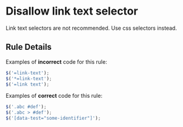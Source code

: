 # Disallow link text selector

Link text selectors are not recommended. Use css selectors instead.

## Rule Details

Examples of **incorrect** code for this rule:

```js
$('=link-text');
$('*=link-text');
$('=link text');
```

Examples of **correct** code for this rule:

```js
$('.abc #def');
$('.abc > #def');
$('[data-test="some-identifier"]');
```

